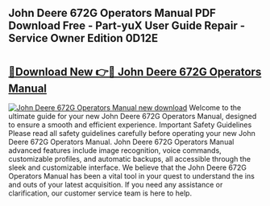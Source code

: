## John Deere 672G Operators Manual PDF Download Free - Part-yuX User Guide Repair - Service Owner Edition 0D12E

# <h2><a href="http://bc89959.oget.top/?id=John+Deere+672G+Operators+Manual">🔗Download New 👉🔴 John Deere 672G Operators Manual</a></h2>

[![John Deere 672G Operators Manual new download](https://i.imgur.com/5g1atiW.png)](http://bc89959.oget.top/?id=John+Deere+672G+Operators+Manual)
Welcome to the ultimate guide for your new John Deere 672G Operators Manual, designed to ensure a smooth and efficient experience. Important Safety Guidelines Please read all safety guidelines carefully before operating your new John Deere 672G Operators Manual. John Deere 672G Operators Manual advanced features include image recognition, voice commands, customizable profiles, and automatic backups, all accessible through the sleek and customizable interface. We believe that the John Deere 672G Operators Manual has been a vital tool in your quest to understand the ins and outs of your latest acquisition. If you need any assistance or clarification, our customer service team is here to help.
